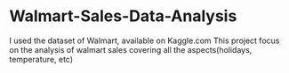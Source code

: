 # Walmart-Sales-Data-Analysis

I used the dataset of Walmart, available on Kaggle.com
This project focus on the analysis of walmart sales covering all the aspects(holidays, temperature, etc)
